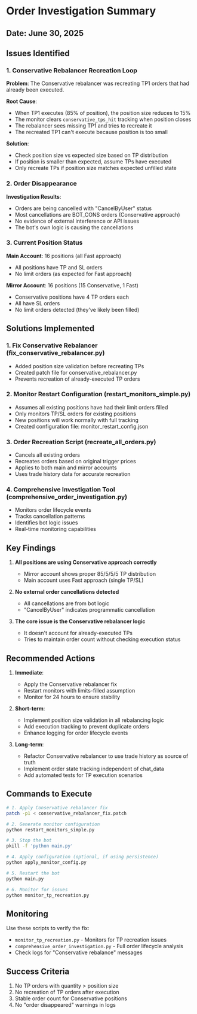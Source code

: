 # Order Investigation Summary

## Date: June 30, 2025

## Issues Identified

### 1. Conservative Rebalancer Recreation Loop
**Problem**: The Conservative rebalancer was recreating TP1 orders that had already been executed.

**Root Cause**:
- When TP1 executes (85% of position), the position size reduces to 15%
- The monitor clears `conservative_tps_hit` tracking when position closes
- The rebalancer sees missing TP1 and tries to recreate it
- The recreated TP1 can't execute because position is too small

**Solution**: 
- Check position size vs expected size based on TP distribution
- If position is smaller than expected, assume TPs have executed
- Only recreate TPs if position size matches expected unfilled state

### 2. Order Disappearance
**Investigation Results**:
- Orders are being cancelled with "CancelByUser" status
- Most cancellations are BOT_CONS orders (Conservative approach)
- No evidence of external interference or API issues
- The bot's own logic is causing the cancellations

### 3. Current Position Status
**Main Account**: 16 positions (all Fast approach)
- All positions have TP and SL orders
- No limit orders (as expected for Fast approach)

**Mirror Account**: 16 positions (15 Conservative, 1 Fast)
- Conservative positions have 4 TP orders each
- All have SL orders
- No limit orders detected (they've likely been filled)

## Solutions Implemented

### 1. Fix Conservative Rebalancer (fix_conservative_rebalancer.py)
- Added position size validation before recreating TPs
- Created patch file for conservative_rebalancer.py
- Prevents recreation of already-executed TP orders

### 2. Monitor Restart Configuration (restart_monitors_simple.py)
- Assumes all existing positions have had their limit orders filled
- Only monitors TP/SL orders for existing positions
- New positions will work normally with full tracking
- Created configuration file: monitor_restart_config.json

### 3. Order Recreation Script (recreate_all_orders.py)
- Cancels all existing orders
- Recreates orders based on original trigger prices
- Applies to both main and mirror accounts
- Uses trade history data for accurate recreation

### 4. Comprehensive Investigation Tool (comprehensive_order_investigation.py)
- Monitors order lifecycle events
- Tracks cancellation patterns
- Identifies bot logic issues
- Real-time monitoring capabilities

## Key Findings

1. **All positions are using Conservative approach correctly**
   - Mirror account shows proper 85/5/5/5 TP distribution
   - Main account uses Fast approach (single TP/SL)

2. **No external order cancellations detected**
   - All cancellations are from bot logic
   - "CancelByUser" indicates programmatic cancellation

3. **The core issue is the Conservative rebalancer logic**
   - It doesn't account for already-executed TPs
   - Tries to maintain order count without checking execution status

## Recommended Actions

1. **Immediate**:
   - Apply the Conservative rebalancer fix
   - Restart monitors with limits-filled assumption
   - Monitor for 24 hours to ensure stability

2. **Short-term**:
   - Implement position size validation in all rebalancing logic
   - Add execution tracking to prevent duplicate orders
   - Enhance logging for order lifecycle events

3. **Long-term**:
   - Refactor Conservative rebalancer to use trade history as source of truth
   - Implement order state tracking independent of chat_data
   - Add automated tests for TP execution scenarios

## Commands to Execute

```bash
# 1. Apply Conservative rebalancer fix
patch -p1 < conservative_rebalancer_fix.patch

# 2. Generate monitor configuration
python restart_monitors_simple.py

# 3. Stop the bot
pkill -f 'python main.py'

# 4. Apply configuration (optional, if using persistence)
python apply_monitor_config.py

# 5. Restart the bot
python main.py

# 6. Monitor for issues
python monitor_tp_recreation.py
```

## Monitoring

Use these scripts to verify the fix:
- `monitor_tp_recreation.py` - Monitors for TP recreation issues
- `comprehensive_order_investigation.py` - Full order lifecycle analysis
- Check logs for "Conservative rebalance" messages

## Success Criteria

1. No TP orders with quantity > position size
2. No recreation of TP orders after execution
3. Stable order count for Conservative positions
4. No "order disappeared" warnings in logs